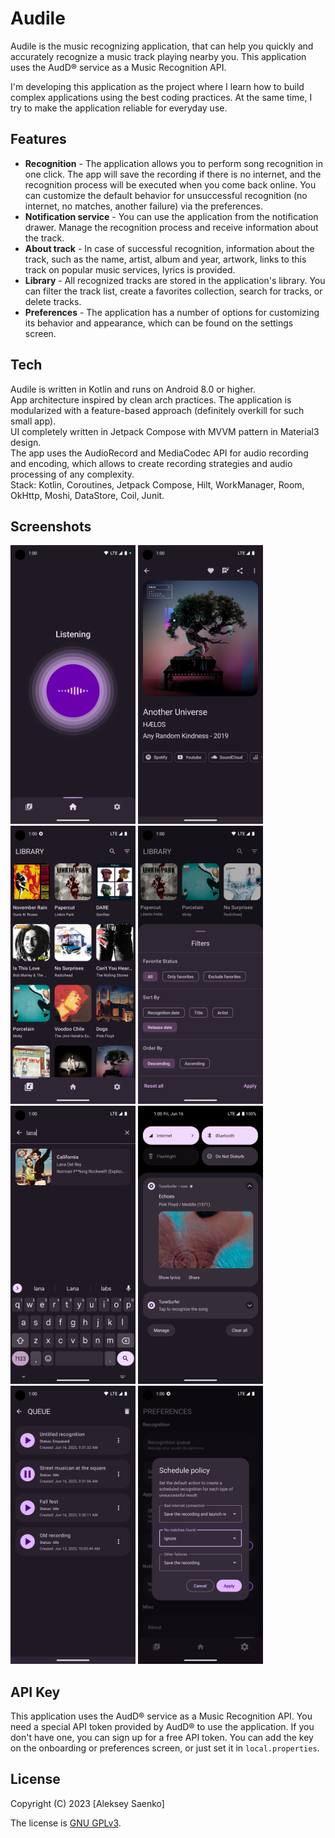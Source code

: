 # Audile

Audile is the music recognizing application, that can help you quickly and accurately recognize a music track playing nearby you.
This application uses the AudD® service as a Music Recognition API.

I'm developing this application as the project where I learn how to build complex applications using the best coding practices.
At the same time, I try to make the application reliable for everyday use.

## Features

* **Recognition** - The application allows you to perform song recognition in one click. The app will save the recording if there is no internet, and the recognition process will be executed when you come back online. You can customize the default behavior for unsuccessful recognition (no internet, no matches, another failure) via the preferences.
* **Notification service** - You can use the application from the notification drawer. Manage the recognition process and receive information about the track.
* **About track** - In case of successful recognition, information about the track, such as the name, artist, album and year, artwork, links to this track on popular music services, lyrics is provided.
* **Library** - All recognized tracks are stored in the application's library. You can filter the track list, create a favorites collection, search for tracks, or delete tracks.
* **Preferences** - The application has a number of options for customizing its behavior and appearance, which can be found on the settings screen.

## Tech

Audile is written in Kotlin and runs on Android 8.0 or higher.  
App architecture inspired by clean arch practices. The application is modularized with a feature-based approach (definitely overkill for such small app).  
UI completely written in Jetpack Compose with MVVM pattern in Material3 design.  
The app uses the AudioRecord and MediaCodec API for audio recording and encoding, which allows to create recording strategies and audio processing of any complexity.  
Stack: Kotlin, Coroutines, Jetpack Compose, Hilt, WorkManager, Room, OkHttp, Moshi, DataStore, Coil, Junit.  

## Screenshots

[<img src="./readme_img/0_recognition_screen.png" width=200>](./readme_img/0_recognition_screen.png)
[<img src="./readme_img/1_track_screen.png" width=200>](./readme_img/1_track_screen.png)
[<img src="./readme_img/2_library_screen.png" width=200>](./readme_img/2_library_screen.png)
[<img src="./readme_img/3_library_filter.png" width=200>](./readme_img/3_library_filter.png)
[<img src="./readme_img/4_library_search.png" width=200>](./readme_img/4_library_search.png)
[<img src="./readme_img/5_notification_service.png" width=200>](./readme_img/5_notification_service.png)
[<img src="./readme_img/6_queue_screen.png" width=200>](./readme_img/6_queue_screen.png)
[<img src="./readme_img/7_preferences_screen.png" width=200>](./readme_img/7_preferences_screen.png)

## API Key

This application uses the AudD® service as a Music Recognition API. You need a special API token provided by AudD® to use the application. If you don't have one, you can sign up for a free API token.
You can add the key on the onboarding or preferences screen, or just set it in `local.properties`.

## License

Copyright (C) 2023 [Aleksey Saenko]

The license is [GNU GPLv3](LICENSE.md).
